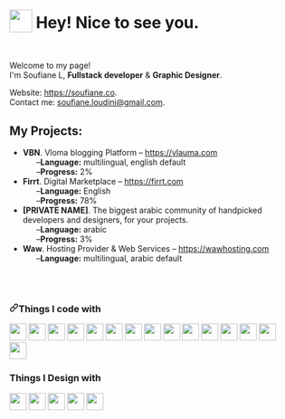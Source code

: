 <h1><img src="https://camo.githubusercontent.com/d3359cb00ab0b5ed8f2e1fe3fceb4fbaf3b614340f8c0db99c17b9f50b351770/68747470733a2f2f656d6f6a69732e736c61636b6d6f6a69732e636f6d2f656d6f6a69732f696d616765732f313533313834393433302f343234362f626c6f622d73756e676c61737365732e6769663f31353331383439343330" data-canonical-src="https://emojis.slackmojis.com/emojis/images/1531849430/4246/blob-sunglasses.gif?1531849430" style="max-width:100%;vertical-align: sub;" width="40"> Hey! Nice to see you.</h1>
<br/>
<p>Welcome to my page! <br> I'm Soufiane L, <b>Fullstack developer</b> & <b>Graphic Designer</b>.</p>
<p>
  Website: <a href="https://soufiane.co">https://soufiane.co</a>.
  <br>
  Contact me: <a href="mailto:soufiane.loudini@gmail.com">soufiane.loudini@gmail.com</a>.
</p>

<h2>My Projects:</h2>
<div>
  <ul>
    <li>
      <b>VBN</b>. Vloma blogging Platform – <a href="https://vlauma.com">https://vlauma.com</a>
      <ul>–<b>Language:</b> multilingual, english default</ul>
      <ul>–<b>Progress:</b> 2%</ul>
    </li>
    <li>
      <b>Firrt</b>. Digital Marketplace – <a href="https://firrt.com">https://firrt.com</a>
      <ul>–<b>Language:</b> English</ul>
      <ul>–<b>Progress:</b> 78%</ul>
    </li>
    <li>
      <b>[PRIVATE NAME]</b>. The biggest arabic community of handpicked developers and designers, for your projects.
      <ul>–<b>Language:</b> arabic</ul>
      <ul>–<b>Progress:</b> 3%</ul>
    </li>
    <li>
      <b>Waw</b>. Hosting Provider & Web Services – <a href="https://wawhosting.com">https://wawhosting.com</a>
      <ul>–<b>Language:</b> multilingual, arabic default</ul>
    </li>
  </ul>
</div>

<br/><br/>
<h3><a id="user-content-things-i-code-with" class="anchor" aria-hidden="true" href="#things-i-code-with"><svg class="octicon octicon-link" viewBox="0 0 16 16" version="1.1" width="16" height="16" aria-hidden="true"><path fill-rule="evenodd" d="M7.775 3.275a.75.75 0 001.06 1.06l1.25-1.25a2 2 0 112.83 2.83l-2.5 2.5a2 2 0 01-2.83 0 .75.75 0 00-1.06 1.06 3.5 3.5 0 004.95 0l2.5-2.5a3.5 3.5 0 00-4.95-4.95l-1.25 1.25zm-4.69 9.64a2 2 0 010-2.83l2.5-2.5a2 2 0 012.83 0 .75.75 0 001.06-1.06 3.5 3.5 0 00-4.95 0l-2.5 2.5a3.5 3.5 0 004.95 4.95l1.25-1.25a.75.75 0 00-1.06-1.06l-1.25 1.25a2 2 0 01-2.83 0z"></path></svg></a>Things I code with</h3>
<div>
<img height="30" src="https://cdn.worldvectorlogo.com/logos/react-2.svg" />
<img height="30" src="https://cdn.worldvectorlogo.com/logos/nextjs-3.svg" />
<img height="30" src="https://cdn.worldvectorlogo.com/logos/logo-javascript.svg" />
<img height="30" src="https://cdn.worldvectorlogo.com/logos/gatsby.svg" />
<img height="30" src="https://cdn.worldvectorlogo.com/logos/npm-square-red-1.svg" />
<img height="30" src="https://cdn.worldvectorlogo.com/logos/nodejs-icon.svg" />
<img height="30" src="https://cdn.worldvectorlogo.com/logos/flutter-logo.svg" />
<img height="30" src="https://cdn.worldvectorlogo.com/logos/html5.svg" />
<img height="30" src="https://cdn.worldvectorlogo.com/logos/firebase-1.svg" />
<img height="30" src="https://cdn.worldvectorlogo.com/logos/woocommerce.svg" />
<img height="30" src="https://cdn.worldvectorlogo.com/logos/wordpress-icon.svg" />
<img height="30" src="https://cdn.worldvectorlogo.com/logos/mongodb-icon-1.svg" />
<img height="30" src="https://cdn.worldvectorlogo.com/logos/php-1.svg" />
<img height="30" src="https://cdn.worldvectorlogo.com/logos/bootstrap-4.svg" />
<img height="30" src="https://cdn.worldvectorlogo.com/logos/css-3-1.svg" />
</div>

<h3>Things I Design with</h3>
<div>
<img height="30" src="https://cdn.worldvectorlogo.com/logos/photoshop-cc.svg" />
<img height="30" src="https://cdn.worldvectorlogo.com/logos/adobe-illustrator-cc.svg" />
<img height="30" src="https://cdn.worldvectorlogo.com/logos/adobe-xd.svg" />
<img height="30" src="https://cdn.worldvectorlogo.com/logos/indesign-cc.svg" />
<img height="30" src="https://cdn.worldvectorlogo.com/logos/sketch-2.svg" />
</div>
